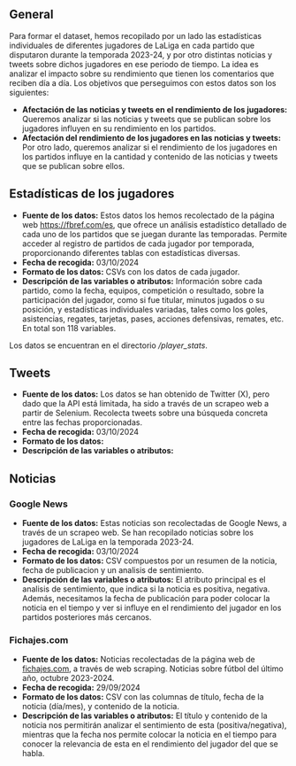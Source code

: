 ## General
Para formar el dataset, hemos recopilado por un lado las estadísticas individuales de diferentes jugadores de LaLiga en cada partido que disputaron durante la temporada 2023-24, 
y por otro distintas noticias y tweets sobre dichos jugadores en ese periodo de tiempo. La idea es analizar el impacto sobre su rendimiento que tienen los comentarios que reciben día a día.
Los objetivos que perseguimos con estos datos son los siguientes:
- **Afectación de las noticias y tweets en el rendimiento de los jugadores:** Queremos analizar si las noticias y tweets que se publican sobre los jugadores influyen en su rendimiento en los partidos.
- **Afectación del rendimiento de los jugadores en las noticias y tweets:** Por otro lado, queremos analizar si el rendimiento de los jugadores en los partidos influye en la cantidad y contenido de las noticias y tweets que se publican sobre ellos.

## Estadísticas de los jugadores
- **Fuente de los datos:** Estos datos los hemos recolectado de la página web https://fbref.com/es, que ofrece un análisis estadístico detallado de cada uno de los partidos que se juegan
 durante las temporadas. Permite acceder al registro de partidos de cada jugador por temporada, proporcionando diferentes tablas con estadísticas diversas.
- **Fecha de recogida:** 03/10/2024
- **Formato de los datos:** CSVs con los datos de cada jugador.
- **Descripción de las variables o atributos:** Información sobre cada partido, como la fecha, equipos, competición o resultado, sobre la participación del jugador, como si fue titular,
minutos jugados o su posición, y estadísticas individuales variadas, tales como los goles, asistencias, regates, tarjetas, pases, acciones defensivas, remates, etc. En total son 118 variables.

Los datos se encuentran en el directorio */player_stats*.

## Tweets
- **Fuente de los datos:** Los datos se han obtenido de Twitter (X), pero dado que la API está limitada, ha sido a través de un scrapeo web a partir de Selenium. Recolecta tweets sobre una
búsqueda concreta entre las fechas proporcionadas.
- **Fecha de recogida:** 03/10/2024
- **Formato de los datos:** 
- **Descripción de las variables o atributos:**

## Noticias

### Google News

- **Fuente de los datos:** Estas noticias son recolectadas de Google News, a través de un scrapeo web. Se han recopilado noticias sobre los jugadores de LaLiga en la temporada 2023-24.
- **Fecha de recogida:** 03/10/2024
- **Formato de los datos:** CSV compuestos por un resumen de la noticia, fecha de publicacion y un analisis de sentimiento.
- **Descripción de las variables o atributos:** El atributo principal es el analisis de sentimiento, que indica si la noticia es positiva, negativa. Además, necesitamos la fecha de publicación para poder colocar la noticia en el tiempo y ver si influye en el rendimiento del jugador en los partidos posteriores más cercanos.

### Fichajes.com

- **Fuente de los datos:** Noticias recolectadas de la página web de [fichajes.com](https://www.fichajes.com/actualidad), a través de web scraping. Noticias sobre fútbol del último año, octubre 2023-2024.
- **Fecha de recogida:** 29/09/2024
- **Formato de los datos:** CSV con las columnas de título, fecha de la noticia (día/mes), y contenido de la noticia.
- **Descripción de las variables o atributos:** El título y contenido de la noticia nos permitirán analizar el sentimiento de esta (positiva/negativa), mientras que la fecha nos permite colocar la noticia en el tiempo para conocer la relevancia de esta en el rendimiento del jugador del que se habla.
